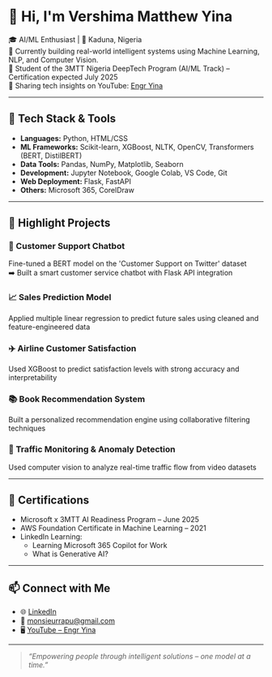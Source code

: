 # 👋 Hi, I'm Vershima Matthew Yina

🎓 AI/ML Enthusiast | 📍 Kaduna, Nigeria  
🔭 Currently building real-world intelligent systems using Machine Learning, NLP, and Computer Vision.  
📘 Student of the 3MTT Nigeria DeepTech Program (AI/ML Track) – Certification expected July 2025  
🎥 Sharing tech insights on YouTube: [Engr Yina]([(https://www.youtube.com/@engryina800)])  

---

## 🔧 Tech Stack & Tools
- **Languages:** Python, HTML/CSS
- **ML Frameworks:** Scikit-learn, XGBoost, NLTK, OpenCV, Transformers (BERT, DistilBERT)
- **Data Tools:** Pandas, NumPy, Matplotlib, Seaborn
- **Development:** Jupyter Notebook, Google Colab, VS Code, Git
- **Web Deployment:** Flask, FastAPI
- **Others:** Microsoft 365, CorelDraw

---

## 🚀 Highlight Projects

### 🧠 Customer Support Chatbot
Fine-tuned a BERT model on the 'Customer Support on Twitter' dataset  
➡️ Built a smart customer service chatbot with Flask API integration

### 📈 Sales Prediction Model
Applied multiple linear regression to predict future sales using cleaned and feature-engineered data

### ✈️ Airline Customer Satisfaction
Used XGBoost to predict satisfaction levels with strong accuracy and interpretability

### 📚 Book Recommendation System
Built a personalized recommendation engine using collaborative filtering techniques

### 🚦 Traffic Monitoring & Anomaly Detection
Used computer vision to analyze real-time traffic flow from video datasets

---

## 📜 Certifications
- Microsoft x 3MTT AI Readiness Program – June 2025
- AWS Foundation Certificate in Machine Learning – 2021
- LinkedIn Learning:  
  - Learning Microsoft 365 Copilot for Work  
  - What is Generative AI?

---

## 📫 Connect with Me
- 🌐 [LinkedIn](https://www.linkedin.com/in/vershima-matthew-yina)
- 📧 monsieurrapu@gmail.com
- 🖥️ [YouTube – Engr Yina]([(https://www.youtube.com/@engryina800)])

---

> *“Empowering people through intelligent solutions – one model at a time.”*
